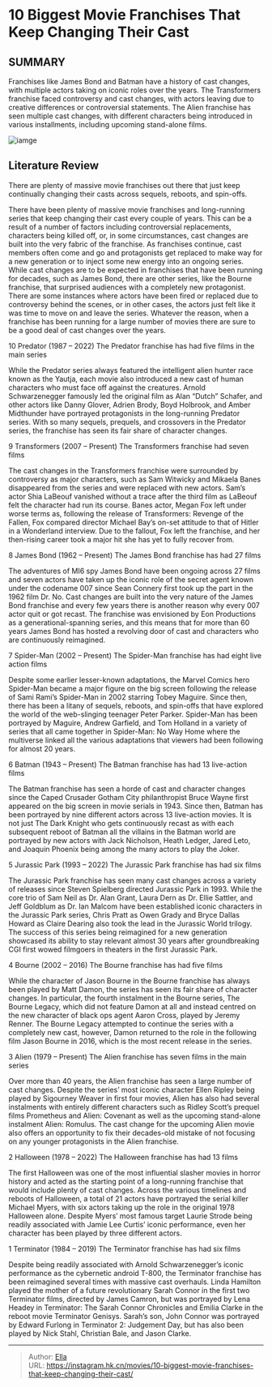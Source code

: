 # 10 Biggest Movie Franchises That Keep Changing Their Cast


## SUMMARY 


 Franchises like James Bond and Batman have a history of cast changes, with multiple actors taking on iconic roles over the years. 
 The Transformers franchise faced controversy and cast changes, with actors leaving due to creative differences or controversial statements. 
 The Alien franchise has seen multiple cast changes, with different characters being introduced in various installments, including upcoming stand-alone films. 

![iamge](https://static1.srcdn.com/wordpress/wp-content/uploads/2024/01/movie-franchises-always-recast-change-actors.jpg)

## Literature Review

There are plenty of massive movie franchises out there that just keep continually changing their casts across sequels, reboots, and spin-offs.




There have been plenty of massive movie franchises and long-running series that keep changing their cast every couple of years. This can be a result of a number of factors including controversial replacements, characters being killed off, or, in some circumstances, cast changes are built into the very fabric of the franchise. As franchises continue, cast members often come and go and protagonists get replaced to make way for a new generation or to inject some new energy into an ongoing series.
While cast changes are to be expected in franchises that have been running for decades, such as James Bond, there are other series, like the Bourne franchise, that surprised audiences with a completely new protagonist. There are some instances where actors have been fired or replaced due to controversy behind the scenes, or in other cases, the actors just felt like it was time to move on and leave the series. Whatever the reason, when a franchise has been running for a large number of movies there are sure to be a good deal of cast changes over the years.









 








 10  Predator (1987 – 2022) 
The Predator franchise has had five films in the main series
        

While the Predator series always featured the intelligent alien hunter race known as the Yautja, each movie also introduced a new cast of human characters who must face off against the creatures. Arnold Schwarzenegger famously led the original film as Alan “Dutch” Schafer, and other actors like Danny Glover, Adrien Brody, Boyd Holbrook, and Amber Midthunder have portrayed protagonists in the long-running Predator series. With so many sequels, prequels, and crossovers in the Predator series, the franchise has seen its fair share of character changes.





 9  Transformers (2007 – Present) 
The Transformers franchise had seven films
        

The cast changes in the Transformers franchise were surrounded by controversy as major characters, such as Sam Witwicky and Mikaela Banes disappeared from the series and were replaced with new actors. Sam’s actor Shia LaBeouf vanished without a trace after the third film as LaBeouf felt the character had run its course. Banes actor, Megan Fox left under worse terms as, following the release of Transformers: Revenge of the Fallen, Fox compared director Michael Bay’s on-set attitude to that of Hitler in a Wonderland interview. Due to the fallout, Fox left the franchise, and her then-rising career took a major hit she has yet to fully recover from.





 8  James Bond (1962 – Present) 
The James Bond franchise has had 27 films


 







The adventures of MI6 spy James Bond have been ongoing across 27 films and seven actors have taken up the iconic role of the secret agent known under the codename 007 since Sean Connery first took up the part in the 1962 film Dr. No. Cast changes are built into the very nature of the James Bond franchise and every few years there is another reason why every 007 actor quit or got recast. The franchise was envisioned by Eon Productions as a generational-spanning series, and this means that for more than 60 years James Bond has hosted a revolving door of cast and characters who are continuously reimagined.





 7  Spider-Man (2002 – Present) 
The Spider-Man franchise has had eight live action films


 







Despite some earlier lesser-known adaptations, the Marvel Comics hero Spider-Man became a major figure on the big screen following the release of Sami Rami’s Spider-Man in 2002 starring Tobey Maguire. Since then, there has been a litany of sequels, reboots, and spin-offs that have explored the world of the web-slinging teenager Peter Parker. Spider-Man has been portrayed by Maguire, Andrew Garfield, and Tom Holland in a variety of series that all came together in Spider-Man: No Way Home where the multiverse linked all the various adaptations that viewers had been following for almost 20 years.





 6  Batman (1943 – Present) 
The Batman franchise has had 13 live-action films
        

The Batman franchise has seen a horde of cast and character changes since the Caped Crusader Gotham City philanthropist Bruce Wayne first appeared on the big screen in movie serials in 1943. Since then, Batman has been portrayed by nine different actors across 13 live-action movies. It is not just The Dark Knight who gets continuously recast as with each subsequent reboot of Batman all the villains in the Batman world are portrayed by new actors with Jack Nicholson, Heath Ledger, Jared Leto, and Joaquin Phoenix being among the many actors to play the Joker.





 5  Jurassic Park (1993 – 2022) 
The Jurassic Park franchise has had six films
        

The Jurassic Park franchise has seen many cast changes across a variety of releases since Steven Spielberg directed Jurassic Park in 1993. While the core trio of Sam Neil as Dr. Alan Grant, Laura Dern as Dr. Ellie Sattler, and Jeff Goldblum as Dr. Ian Malcom have been established iconic characters in the Jurassic Park series, Chris Pratt as Owen Grady and Bryce Dallas Howard as Claire Dearing also took the lead in the Jurassic World trilogy. The success of this series being reimagined for a new generation showcased its ability to stay relevant almost 30 years after groundbreaking CGI first wowed filmgoers in theaters in the first Jurassic Park.





 4  Bourne (2002 – 2016) 
The Bourne franchise has had five films
        

While the character of Jason Bourne in the Bourne franchise has always been played by Matt Damon, the series has seen its fair share of character changes. In particular, the fourth instalment in the Bourne series, The Bourne Legacy, which did not feature Damon at all and instead centred on the new character of black ops agent Aaron Cross, played by Jeremy Renner. The Bourne Legacy attempted to continue the series with a completely new cast, however, Damon returned to the role in the following film Jason Bourne in 2016, which is the most recent release in the series.





 3  Alien (1979 – Present) 
The Alien franchise has seven films in the main series
        

Over more than 40 years, the Alien franchise has seen a large number of cast changes. Despite the series’ most iconic character Ellen Ripley being played by Sigourney Weaver in first four movies, Alien has also had several instalments with entirely different characters such as Ridley Scott’s prequel films Prometheus and Alien: Covenant as well as the upcoming stand-alone instalment Alien: Romulus. The cast change for the upcoming Alien movie also offers an opportunity to fix their decades-old mistake of not focusing on any younger protagonists in the Alien franchise.





 2  Halloween (1978 – 2022) 
The Halloween franchise has had 13 films
        

The first Halloween was one of the most influential slasher movies in horror history and acted as the starting point of a long-running franchise that would include plenty of cast changes. Across the various timelines and reboots of Halloween, a total of 21 actors have portrayed the serial killer Michael Myers, with six actors taking up the role in the original 1978 Halloween alone. Despite Myers’ most famous target Laurie Strode being readily associated with Jamie Lee Curtis’ iconic performance, even her character has been played by three different actors.





 1  Terminator (1984 – 2019) 
The Terminator franchise has had six films


 







Despite being readily associated with Arnold Schwarzenegger’s iconic performance as the cybernetic android T-800, the Terminator franchise has been reimagined several times with massive cast overhauls. Linda Hamilton played the mother of a future revolutionary Sarah Connor in the first two Terminator films, directed by James Camron, but was portrayed by Lena Headey in Terminator: The Sarah Connor Chronicles and Emilia Clarke in the reboot movie Terminator Genisys. Sarah’s son, John Connor was portrayed by Edward Furlong in Terminator 2: Judgement Day, but has also been played by Nick Stahl, Christian Bale, and Jason Clarke.


---

> Author: [Ella](https://instagram.hk.cn/)  
> URL: https://instagram.hk.cn/movies/10-biggest-movie-franchises-that-keep-changing-their-cast/  

